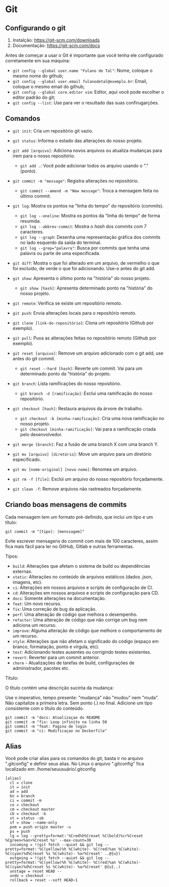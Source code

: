 # Git

## Configurando o git

1. Instalção: https://git-scm.com/downloads
2. Documentação: https://git-scm.com/docs

Antes de começar a usar o Git é importante que você tenha ele configurado corretamente em sua máquina:

* `git config --global user.name "Fulano de Tal"`: Nome, coloque o mesmo nome do github;
* `git config --global user.email fulanodetal@exemplo.br`: Email, coloque o mesmo email do github;
* `git config --global core.editor vim`: Editor, aqui você pode escolher o editor padrão do git;
* `git config --list`: Use para ver o resultado das suas confirugarções.

## Comandos

* `git init`: Cria um repositório git vazio.

* `git status`: Informa o estado das alterações do nosso projeto.

* `git add [arquivo]`: Adiciona novos arquivos ou atualiza mudanças para irem para o nosso repositório.
  * `git add .`: Você pode adicionar todos os arquivo usando o "." (ponto).

* `git commit -m "message"`: Registra alterações no repositório.
  * `git commit --amend -m "New message"`: Troca a mensagem feita no último commit.

* `git log`: Mostra os pontos na "linha do tempo" do repositório (commits).
  * `git log --oneline`: Mostra os pontos da "linha do tempo" de forma resumida.
  * `git log --abbrev-commit`: Mostra o _hash_ dos commits com 7 caracteres.
  * `git log --graph`: Desenha uma representação gráfica dos commits no lado esquerdo da saída do terminal.
  * `git log --grep="palavra"`: Busca por commits que tenha uma palavra ou parte de uma especificada.

* `git diff`: Mostra o que foi alterado em um arquivo, de vermelho o que foi excluído, de verde o que foi adicionando. Use-o antes do git add.

* `git show`: Apresenta o último ponto na "história" do nosso projeto.
  * `git show [hash]`: Apresenta determinado ponto na "história" do nosso projeto.

* `git remote`: Verifica se existe um repositório remoto.

* `git push`: Envia alterações locais para o repositório remoto.

* `git clone [link-do-repositório]`: Clona um repositório (Github por exemplo).

* `git pull`: Puxa as alterações feitas no repositório remoto (Github por exemplo).

* `git reset [arquivo]`: Remove um arquivo adicionado com o git add, use antes do git commit.
  * `git reset --hard [hash]`: Reverte um commit. Vai para um determinado ponto da "história" do projeto.

* `git branch`: Lista ramificações do nosso repositório.
  * `git branch -d [ramificação]`: Exclui uma ramificação do nosso repositório.

* `git checkout [hash]`: Restaura arquivos da árvore de trabalho.
  * `git checkout -b [minha-ramificação]`: Cria uma nova ramificação no nosso projeto.
  * `git checkout [minha-ramificação]`: Vai para a ramificação criada pelo desenvolvedor.

* `git merge [branch]`: Faz a fusão de uma branch X com uma branch Y.

* `git mv [arquivo] [diretório]`: Move um arquivo para um diretório especificado.
* `git mv [nome-original] [novo-nome]`: Renomea um arquivo.

* `git rm -f [file]`: Exclúi um arquivo do nosso repositório forçadamente.

* `git clean -f`: Remove arquivos não rastreados forçadamente.

## Criando boas mensagens de commits

Cada mensagem tem um formato pré-definido, que inclui um tipo e um título:

```
git commit -m "[tipo]: [menssagem]"
```

Evite escrever mensagens do commit com mais de 100 caracteres, assim fica mais fácil para ler no GitHub, Gitlab e outras ferramentas.

Tipos:

* `build`: Alterações que afetam o sistema de build ou dependências externas.
* `static`: Alterações no conteúdo de arquivos estáticos (dados .json, imagens, etc).
* `ci`: Alterações em nossos arquivos e scripts de configuração de CI.
* `cd`: Alterações em nossos arquivos e scripts de configuração para CD.
* `docs`: Somente alterações na documentação.
* `feat`: Um novo recurso.
* `fix`: Uma correção de bug da aplicação.
* `perf`: Uma alteração de código que melhora o desempenho.
* `refactor`: Uma alteração de código que não corrige um bug nem adiciona um recurso.
* `improve`: Alguma alteração de código que melhore o comportamento de um recurso.
* `style`: Alterações que não afetam o significado do código (espaço em branco, formatação, ponto e vírgula, etc).
* `test`: Adicionando testes ausentes ou corrigindo testes existentes.
* `revert`: Reverter para um commit anterior.
* `chore` - Atualizações de tarefas de build, configurações de administrador, pacotes etc.

Título:

O título contém uma descrição sucinta da mudança:

Use o imperativo, tempo presente: "mudança" não "mudou" nem "muda".
Não capitalize a primeira letra.
Sem ponto (.) no final.
Adicione um tipo consistente com o título do conteúdo.

```
git commit -m "docs: Atualizaçao do README
git commit -m "fix: Loop infinito na linha 50
git commit -m "feat: Pagina de login
git commit -m "ci: Modificaçao no Dockerfile"
```

## Alias

Você pode criar alias para os comandos do git, basta ir no arquivo ".gitconfig" e definir seus alias.
No Linux o arquivo ".gitconfig" fica localizado em: /home/seuusuário/.gitconfig

```
[alias]
  cl = clone
  it = init
  ad = add
  bn = branch
  ci = commit -m
  co = checkout
  cm = checkout master
  cb = checkout -b
  st = status -sb
  sf = show --name-only
  pom = push origin master -u
  ps = push
  lg = log --pretty=format:'%Cred%h%Creset %C(bold)%cr%Creset %Cgreen<%an>%Creset %s' --max-count=30
  incoming = !(git fetch --quiet && git log --pretty=format:'%C(yellow)%h %C(white)- %C(red)%an %C(white)- %C(cyan)%d%Creset %s %C(white)- %ar%Creset' ..@{u})
  outgoing = !(git fetch --quiet && git log --pretty=format:'%C(yellow)%h %C(white)- %C(red)%an %C(white)- %C(cyan)%d%Creset %s %C(white)- %ar%Creset' @{u}..)
  unstage = reset HEAD --
  undo = checkout --
  rollback = reset --soft HEAD~1
```
